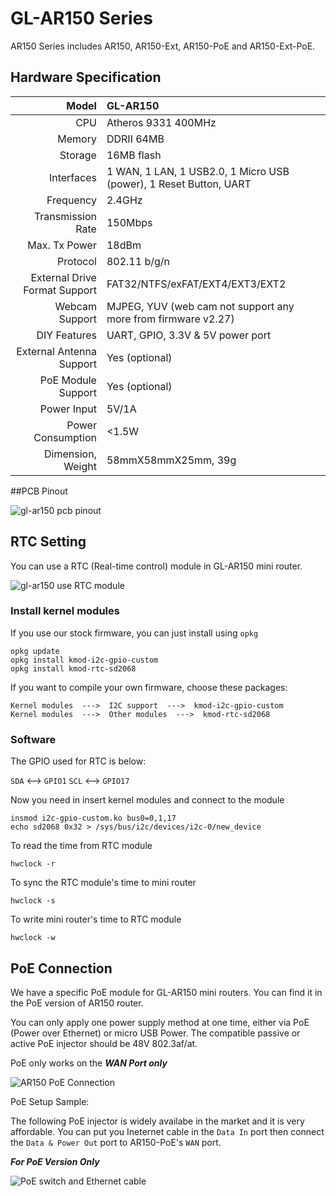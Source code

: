 # 	GL-AR150 Series

AR150 Series includes AR150, AR150-Ext, AR150-PoE and AR150-Ext-PoE.




## Hardware Specification

|                         Model | GL-AR150                                 |
| ----------------------------: | :--------------------------------------- |
|                           CPU | Atheros 9331 400MHz                      |
|                        Memory | DDRII 64MB                               |
|                       Storage | 16MB flash                               |
|                    Interfaces | 1 WAN, 1 LAN, 1 USB2.0, 1 Micro USB (power), 1 Reset Button, UART |
|                     Frequency | 2.4GHz                                   |
|             Transmission Rate | 150Mbps                                  |
|                 Max. Tx Power | 18dBm                                    |
|                      Protocol | 802.11 b/g/n                             |
| External Drive Format Support | FAT32/NTFS/exFAT/EXT4/EXT3/EXT2          |
|                Webcam Support | MJPEG, YUV (web cam not support any more from firmware v2.27) |
|                  DIY Features | UART, GPIO,  3.3V & 5V power port        |
|      External Antenna Support | Yes (optional)                           |
|            PoE Module Support | Yes (optional)                           |
|                   Power Input | 5V/1A                                    |
|             Power Consumption | <1.5W                                    |
|             Dimension, Weight | 58mmX58mmX25mm, 39g                      |



##PCB Pinout

![gl-ar150 pcb pinout](https://static.gl-inet.com/docs/router/en/2/hardware/ar150/src/AR150-V4.4-PINOUT.jpg)

## RTC Setting

You can use a RTC (Real-time control) module in GL-AR150 mini router.

![gl-ar150 use RTC module](https://static.gl-inet.com/docs/router/en/2/hardware/ar150/src/rtc_1200x1200.jpg)

### Install kernel modules

If you use our stock firmware, you can just install using `opkg`

```
opkg update
opkg install kmod-i2c-gpio-custom
opkg install kmod-rtc-sd2068
```

If you want to compile your own firmware, choose these packages:

```
Kernel modules  --->  I2C support  --->  kmod-i2c-gpio-custom
Kernel modules  --->  Other modules  --->  kmod-rtc-sd2068
```

### Software

The GPIO used for RTC is below:

`SDA` <--> `GPIO1`
`SCL` <--> `GPIO17`

Now you need in insert kernel modules and connect to the module

```
insmod i2c-gpio-custom.ko bus0=0,1,17
echo sd2068 0x32 > /sys/bus/i2c/devices/i2c-0/new_device
```

To read the time from RTC module

```
hwclock -r
```

To sync the RTC module's time to mini router

```
hwclock -s
```

To write mini router's time to RTC module

```
hwclock -w
```





## PoE Connection

We have a specific PoE module for GL-AR150 mini routers. You can find it in the PoE version of AR150 router.

You can only apply one power supply method at one time, either via PoE (Power over Ethernet) or micro USB Power. The compatible passive or active PoE injector should be 48V 802.3af/at.

PoE only works on the ***WAN Port only***



![AR150 PoE Connection](https://static.gl-inet.com/docs/router/en/2/hardware/ar150/src/AR150-PoE_setup.png)



PoE Setup Sample: 

The following PoE injector is widely availabe in the market and it is very affordable. You can put you Ineternet cable in the `Data In` port then connect the `Data & Power Out` port to AR150-PoE's `WAN` port.

***For PoE Version Only***

![PoE switch and Ethernet cable](https://static.gl-inet.com/docs/router/en/2/hardware/ar150/src/white_1000x1000_PoE_2.jpg) 







